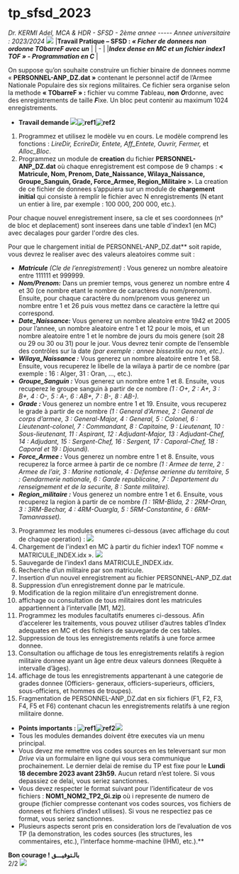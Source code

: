 # tp_sfsd_2023
*Dr. KERMI Adel, MCA & HDR  -  SFSD - 2ème annee ----- Annee universitaire : 2023/2024 ![](Aspose.Words.9d12b32b-58a0-45ee-b239-ead771bc6186.001.png)*
|**Travail Pratique – SFSD : *« Ficher de donnees non ordonne TObarreF avec un*** |
| - |
|***Index dense en MC et un fichier index1 TOF » - Programmation en C*** |

On suppose qu’on souhaite construire un fichier binaire de donnees nomme « **PERSONNEL-ANP\_DZ.dat »** contenant le personnel actif de l’Armee Nationale Populaire des six regions militaires. Ce fichier sera organise selon la methode **« TObarreF » :** fichier vu comme ***T***ableau, **non** ***O***rdonne, avec des enregistrements de taille ***F***ixe. Un bloc peut contenir au maximum 1024 enregistrements.  

- **Travail demande  ![](Aspose.Words.9d12b32b-58a0-45ee-b239-ead771bc6186.002.png)![ref1]![ref2]**
1. Programmez et utilisez le modèle vu en cours. Le modèle comprend les fonctions : *LireDir, EcrireDir, Entete, Aff\_Entete, Ouvrir, Fermer,* et *Alloc\_Bloc*. 
1. Programmez un module de  **creation** du fichier **PERSONNEL-ANP\_DZ.dat** où chaque enregistrement  est compose de 9 champs : **< Matricule, Nom, Prenom, Date\_Naissance, Wilaya\_Naissance, Groupe\_Sanguin, Grade, Force\_Armee, Region\_Militaire >**. La creation de ce fichier de donnees s’appuiera sur un module de **chargement initial** qui consiste à remplir le fichier avec N enregistrements (N etant un entier à lire, par exemple : 100 000, 200 000, etc.).  

Pour chaque nouvel enregistrement insere, sa cle et ses coordonnees (n° de bloc et deplacement) sont inserees dans une table d'index1 (en MC) avec decalages pour garder l'ordre des cles.  

Pour que le chargement initial de PERSONNEL-ANP\_DZ.dat** soit rapide, vous devrez le realiser avec des valeurs aleatoires comme suit :  

- ***Matricule** (Cle de l’enregistrement)* : Vous generez un nombre aleatoire entre 111111 et 999999.  
- ***Nom/Prenom:*** Dans un premier temps, vous generez un nombre entre 4 et 30 (ce nombre etant le nombre de caractères du nom/prenom). Ensuite, pour chaque caractère du nom/prenom vous generez un nombre entre 1 et 26 puis vous mettez dans ce caractère la lettre qui correspond. 
- ***Date\_Naissance:*** Vous generez un nombre aleatoire entre 1942 et 2005 pour l’annee, un nombre aleatoire entre 1 et 12 pour le mois, et un nombre aleatoire entre 1 et le nombre de jours du mois genere (soit 28 ou 29 ou 30 ou 31) pour le jour. Vous devrez tenir compte de l’ensemble des contrôles sur la date *(par exemple : annee bissextile ou non, etc.)*. 
- ***Wilaya\_Naissance :*** Vous generez un nombre aleatoire entre 1 et 58. Ensuite, vous recuperez le libelle de la wilaya à partir de ce nombre (par exemple : 16 : Alger, 31 : Oran, …, etc.).  
- ***Groupe\_Sanguin :*** Vous generez un nombre entre 1 et 8. Ensuite, vous recuperez le groupe sanguin à partir de ce nombre *(1 : O+, 2 : A+, 3 : B+, 4 : O-, 5 : A-, 6 : AB+, 7 : B-, 8 : AB-).* 
- ***Grade :*** Vous generez un nombre entre 1 et 19. Ensuite, vous recuperez le grade à partir de ce nombre *(1 : General d'Armee, 2 : General de corps d’armee, 3 : General-Major, 4 : General, 5 : Colonel, 6 : Lieutenant-colonel, 7 : Commandant, 8 : Capitaine, 9 : Lieutenant, 10 : Sous-lieutenant, 11 : Aspirant, 12 : Adjudant-Major, 13 : Adjudant-Chef, 14 : Adjudant, 15 : Sergent-Chef, 16 : Sergent, 17 : Caporal-Chef, 18 : Caporal et 19 : Djoundi).* 
- ***Force\_Armee :*** Vous generez un nombre entre 1 et 8. Ensuite, vous recuperez la force armee à partir de ce nombre *(1 : Armee de terre, 2 : Armee de l’air, 3 : Marine nationale, 4 : Defense aerienne du territoire, 5 : Gendarmerie nationale, 6 : Garde republicaine, 7 : Departement du renseignement et de la securite, 8 : Sante militaire).* 
- ***Region\_militaire :*** Vous generez un nombre entre 1 et 6. Ensuite, vous recuperez la region à partir de ce nombre *(1 : 1RM-Blida, 2 : 2RM-Oran, 3 : 3RM-Bechar, 4 : 4RM-Ouargla, 5 : 5RM-Constantine, 6 : 6RM-Tamanrasset).* 
3. Programmez les modules enumeres ci-dessous (avec affichage du cout de chaque operation) :  ![](Aspose.Words.9d12b32b-58a0-45ee-b239-ead771bc6186.005.png)
1. Chargement de l'index1 en MC à partir du fichier index1 TOF nomme « MATRICULE\_INDEX.idx ».  ![](Aspose.Words.9d12b32b-58a0-45ee-b239-ead771bc6186.006.png)
1. Sauvegarde de l'index1 dans MATRICULE\_INDEX.idx.  
1. Recherche d’un militaire par son matricule.  
1. Insertion d’un nouvel enregistrement au fichier PERSONNEL-ANP\_DZ.dat 
1. Suppression d’un enregistrement donne par le matricule. 
1. Modification de la region militaire d’un enregistrement donne. 
1. affichage ou consultation de tous militaires dont les matricules appartiennent à l’intervalle [M1, M2]. 
4. Programmez les modules facultatifs enumeres ci-dessous. Afin d’accelerer les traitements, vous pouvez utiliser d’autres tables d’Index adequates en MC et des fichiers de sauvegarde de ces tables. 
1. Suppression de tous les enregistrements relatifs à une force armee donnee. 
1. Consultation ou affichage de tous les enregistrements relatifs à region militaire donnee ayant un âge entre deux valeurs donnees (Requête à intervalle d’âges). 
1. affichage  de  tous  les  enregistrements  appartenant  à  une  categorie  de  grades  donnee  (Officiers- generaux, officiers-superieurs, officiers, sous-officiers, et hommes de troupes).  
1. Fragmentation de PERSONNEL-ANP\_DZ.dat en six fichiers (F1, F2, F3, F4, F5 et F6) contenant chacun les enregistrements relatifs à une region militaire donne.  
- **Points importants : ![ref1]![ref2]![](Aspose.Words.9d12b32b-58a0-45ee-b239-ead771bc6186.007.png)**
- Tous les modules demandes doivent être executes via un menu principal.  
- Vous devez me remettre vos codes sources en les televersant sur mon *Drive* via un formulaire en ligne qui vous sera communique prochainement. Le dernier delai de remise du TP est fixe pour le **Lundi 18 decembre 2023 avant 23h59.** Aucun retard n’est tolere. Si vous depassiez ce delai, vous seriez sanctionnes.  
- Vous devez respecter le format suivant pour l’identificateur de vos fichiers : **NOM1\_NOM2\_TP2\_Gi.zip** où i represente de numero de groupe (fichier compresse contenant vos codes sources, vos fichiers de donnees et fichiers d’index1 utilises). Si vous ne respectiez pas ce format, vous seriez sanctionnes.  
- Plusieurs aspects seront pris en consideration lors de l’evaluation de vos TP (la demonstration, les codes sources (les structures, les commentaires, etc.), l’interface homme-machine (IHM), etc.).**  

**Bon courage ! بالـتوفيـــق**  
2/2 ![](Aspose.Words.9d12b32b-58a0-45ee-b239-ead771bc6186.008.png)

[ref1]: Aspose.Words.9d12b32b-58a0-45ee-b239-ead771bc6186.003.png
[ref2]: Aspose.Words.9d12b32b-58a0-45ee-b239-ead771bc6186.004.png
